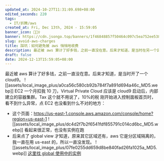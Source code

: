 ```yaml
---
updated_at: 2024-10-27T11:31:09.698+08:00
edited_seconds: 220
tags:
  - IT/折腾/aws
created_at: Fri, Dec 13th, 2024 - 15:59:05
banner_icon: 🚴🏻‍♀️
banner: https://cdn.jsongo.top/banners/1f46848857f50464c097c5ea752ee538.jpg
slug: avoid-aws-charges
title: 踩坑：如何避免被 aws 悄悄地收费
description: 最近被 aws 算计了好多钱，之前一直没在意。后来才知道，是当时在另一个区域开了一个 cloud9。
draft: false
date: 2024-12-13T15:59:05+08:00
---
```

最近被 aws 算计了好多钱，之前一直没在意。后来才知道，是当时开了一个 cloud9。
	![[assets/local_image_plus/a0ca56c580cb92b784f7a891d694a46c_MD5.webp]]
	EC2 一个月扣我 10 刀，Virtual Private Cloud 应该是 cloud9 启动后，内部建立的容器集群。Tax 这个就不用说了，10%的税
刚开始进入控制面板首页时，看不到什么异常，点 EC2 也没看到什么不对的地方：
- 这个页面：https://us-east-1.console.aws.amazon.com/console/home?region=us-east-1
	![[assets/local_image_plus/dc4d2f7b2f6541fdf855791c014cd6bc_MD5.webp]] 
	看起来很正常，也没有实例在跑
- 后来点了 global view 才知道，原来其它区域还有，aws 它是分区域隔离的，我一直在用 us-east 的，所以一直没发现。
	![[assets/local_image_plus/07fe0255dd659d8be840fad26fa1025a_MD5.webp]]
	[这里找 global 使用中的实例](https://us-east-1.console.aws.amazon.com/ec2globalview/home)
